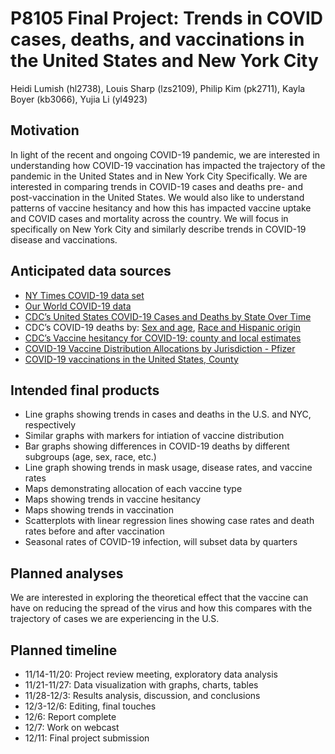 P8105 Final Project: Trends in COVID cases, deaths, and vaccinations in
the United States and New York City
================
Heidi Lumish (hl2738), Louis Sharp (lzs2109), Philip Kim (pk2711), Kayla
Boyer (kb3066), Yujia Li (yl4923)

## Motivation

In light of the recent and ongoing COVID-19 pandemic, we are interested
in understanding how COVID-19 vaccination has impacted the trajectory of
the pandemic in the United States and in New York City Specifically. We
are interested in comparing trends in COVID-19 cases and deaths pre- and
post-vaccination in the United States. We would also like to understand
patterns of vaccine hesitancy and how this has impacted vaccine uptake
and COVID cases and mortality across the country. We will focus in
specifically on New York City and similarly describe trends in COVID-19
disease and vaccinations.

## Anticipated data sources

-   [NY Times COVID-19 data
    set](https://github.com/nytimes/covid-19-data/)
-   [Our World COVID-19
    data](https://github.com/owid/covid-19-data/tree/master/public/data/vaccinations)
-   [CDC’s United States COVID-19 Cases and Deaths by State Over
    Time](https://data.cdc.gov/Case-Surveillance/United-States-COVID-19-Cases-and-Deaths-by-State-o/9mfq-cb36)
-   CDC’s COVID-19 deaths by: [Sex and
    age](https://data.cdc.gov/NCHS/Provisional-COVID-19-Deaths-by-Sex-and-Age/9bhg-hcku),
    [Race and Hispanic
    origin](https://data.cdc.gov/NCHS/Provisional-COVID-19-Deaths-Distribution-of-Deaths/pj7m-y5uh)
-   [CDC’s Vaccine hesitancy for COVID-19: county and local
    estimates](https://data.cdc.gov/Vaccinations/Vaccine-Hesitancy-for-COVID-19-County-and-local-es/q9mh-h2tw)
-   [COVID-19 Vaccine Distribution Allocations by Jurisdiction -
    Pfizer](https://data.cdc.gov/Vaccinations/COVID-19-Vaccine-Distribution-Allocations-by-Juris/saz5-9hgg)
-   [COVID-19 vaccinations in the United States,
    County](https://data.cdc.gov/Vaccinations/COVID-19-Vaccinations-in-the-United-States-County/8xkx-amqh)

## Intended final products

-   Line graphs showing trends in cases and deaths in the U.S. and NYC,
    respectively
-   Similar graphs with markers for intiation of vaccine distribution
-   Bar graphs showing differences in COVID-19 deaths by different
    subgroups (age, sex, race, etc.)
-   Line graph showing trends in mask usage, disease rates, and vaccine
    rates
-   Maps demonstrating allocation of each vaccine type
-   Maps showing trends in vaccine hesitancy
-   Maps showing trends in vaccination
-   Scatterplots with linear regression lines showing case rates and
    death rates before and after vaccination
-   Seasonal rates of COVID-19 infection, will subset data by quarters

## Planned analyses

We are interested in exploring the theoretical effect that the vaccine
can have on reducing the spread of the virus and how this compares with
the trajectory of cases we are experiencing in the U.S.

## Planned timeline

-   11/14-11/20: Project review meeting, exploratory data analysis
-   11/21-11/27: Data visualization with graphs, charts, tables
-   11/28-12/3: Results analysis, discussion, and conclusions
-   12/3-12/6: Editing, final touches
-   12/6: Report complete
-   12/7: Work on webcast
-   12/11: Final project submission
